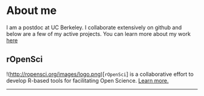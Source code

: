 # About me

I am a postdoc at UC Berkeley. I collaborate extensively on github and below are a few of my active projects. You can learn more about my work [here](http://nature.berkeley.edu/~karthik)

## rOpenSci
!(http://ropensci.org/images/logo.png)[`rOpenSci`] is a collaborative effort to develop R-based tools for facilitating Open Science. [Learn more.](http://ropensci.org)
- - -
